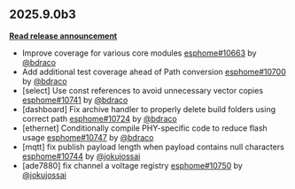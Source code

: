 ## 2025.9.0b3

[**Read release announcement**](https://beta.esphome.io/changelog/2025.9.0)

- Improve coverage for various core modules [esphome#10663](https://github.com/esphome/esphome/pull/10663) by [@bdraco](https://github.com/bdraco)
- Add additional test coverage ahead of Path conversion [esphome#10700](https://github.com/esphome/esphome/pull/10700) by [@bdraco](https://github.com/bdraco)
- [select] Use const references to avoid unnecessary vector copies [esphome#10741](https://github.com/esphome/esphome/pull/10741) by [@bdraco](https://github.com/bdraco)
- [dashboard] Fix archive handler to properly delete build folders using correct path [esphome#10724](https://github.com/esphome/esphome/pull/10724) by [@bdraco](https://github.com/bdraco)
- [ethernet] Conditionally compile PHY-specific code to reduce flash usage [esphome#10747](https://github.com/esphome/esphome/pull/10747) by [@bdraco](https://github.com/bdraco)
- [mqtt] fix publish payload length when payload contains null characters [esphome#10744](https://github.com/esphome/esphome/pull/10744) by [@jokujossai](https://github.com/jokujossai)
- [ade7880] fix channel a voltage registry [esphome#10750](https://github.com/esphome/esphome/pull/10750) by [@jokujossai](https://github.com/jokujossai)


